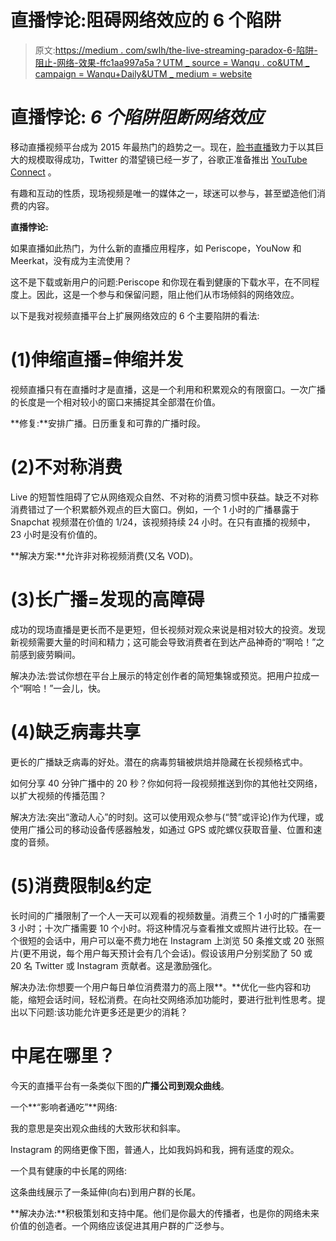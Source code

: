 # 直播悖论:阻碍网络效应的 6 个陷阱

> 原文:[https://medium . com/swlh/the-live-streaming-paradox-6-陷阱-阻止-网络-效果-ffc1aa997a5a？UTM _ source = Wanqu . co&UTM _ campaign = Wanqu+Daily&UTM _ medium = website](https://medium.com/swlh/the-live-streaming-paradox-6-pitfalls-blocking-network-effects-ffc1aa997a5a?utm_source=wanqu.co&utm_campaign=Wanqu+Daily&utm_medium=website)

# **直播悖论: *6 个陷阱阻断网络效应***



移动直播视频平台成为 2015 年最热门的趋势之一。现在，[脸书直播](http://www.businessinsider.com/facebook-live-video-update-2016-4)致力于以其巨大的规模取得成功，Twitter 的潜望镜已经一岁了，谷歌正准备推出 [YouTube Connect](http://venturebeat.com/2016/03/23/google-is-building-youtube-connect-a-live-streaming-app-to-take-on-periscope/) 。

有趣和互动的性质，现场视频是唯一的媒体之一，球迷可以参与，甚至塑造他们消费的内容。

**直播悖论:**

如果直播如此热门，为什么新的直播应用程序，如 Periscope，YouNow 和 Meerkat，没有成为主流使用？

这不是下载或新用户的问题:Periscope 和你现在看到健康的下载水平，在不同程度上。因此，这是一个参与和保留问题，阻止他们从市场倾斜的网络效应。



以下是我对视频直播平台上扩展网络效应的 6 个主要陷阱的看法:

# **(1)伸缩直播=伸缩并发**

视频直播只有在直播时才是直播，这是一个利用和积累观众的有限窗口。一次广播的长度是一个相对较小的窗口来捕捉其全部潜在价值。

**修复:**安排广播。日历重复和可靠的广播时段。

# **(2)不对称消费**

Live 的短暂性阻碍了它从网络观众自然、不对称的消费习惯中获益。缺乏不对称消费错过了一个积累额外观点的巨大窗口。例如，一个 1 小时的广播暴露于 Snapchat 视频潜在价值的 1/24，该视频持续 24 小时。在只有直播的视频中，23 小时是没有价值的。

**解决方案:**允许非对称视频消费(又名 VOD)。

# **(3)长广播=发现的高障碍**

成功的现场直播是更长而不是更短，但长视频对观众来说是相对较大的投资。发现新视频需要大量的时间和精力；这可能会导致消费者在到达产品神奇的“啊哈！”之前感到疲劳瞬间。

解决办法:尝试你想在平台上展示的特定创作者的简短集锦或预览。把用户拉成一个“啊哈！”一会儿，快。

# **(4)缺乏病毒共享**

更长的广播缺乏病毒的好处。潜在的病毒剪辑被烘焙并隐藏在长视频格式中。

如何分享 40 分钟广播中的 20 秒？你如何将一段视频推送到你的其他社交网络，以扩大视频的传播范围？

解决方法:突出“激动人心”的时刻。这可以使用观众参与(“赞”或评论)作为代理，或使用广播公司的移动设备传感器触发，如通过 GPS 或陀螺仪获取音量、位置和速度的音频。

# **(5)消费限制&约定**

长时间的广播限制了一个人一天可以观看的视频数量。消费三个 1 小时的广播需要 3 小时；十次广播需要 10 个小时。将这种情况与查看推文或照片进行比较。在一个很短的会话中，用户可以毫不费力地在 Instagram 上浏览 50 条推文或 20 张照片(更不用说，每个用户每天预计会有几个会话)。假设该用户分别奖励了 50 或 20 名 Twitter 或 Instagram 贡献者。这是激励强化。

解决办法:你想要一个用户每日单位消费潜力的高上限**。**优化一些内容和功能，缩短会话时间，轻松消费。在向社交网络添加功能时，要进行批判性思考。提出以下问题:该功能允许更多还是更少的消耗？

# 中尾在哪里？

今天的直播平台有一条类似下图的**广播公司到观众曲线**。

一个**“影响者通吃”**网络:



我的意思是突出观众曲线的大致形状和斜率。

Instagram 的网络更像下图，普通人，比如我妈妈和我，拥有适度的观众。

一个具有健康的中长尾的网络:



这条曲线展示了一条延伸(向右)到用户群的长尾。

**解决办法:**积极策划和支持中尾。他们是你最大的传播者，也是你的网络未来价值的创造者。一个网络应该促进其用户群的广泛参与。







